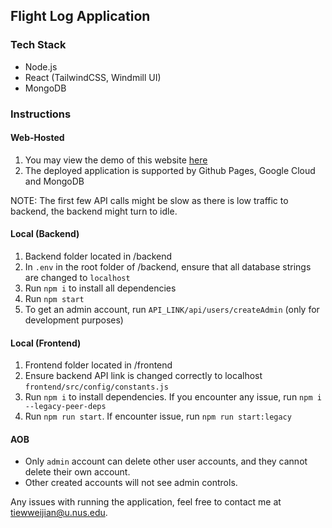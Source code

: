 ## Flight Log Application

### Tech Stack
- Node.js 
- React (TailwindCSS, Windmill UI) 
- MongoDB 


### Instructions 

#### Web-Hosted 

1. You may view the demo of this website [here](https://tiewweijian.github.io/flightlog_app/)
2. The deployed application is supported by Github Pages, Google Cloud and MongoDB

NOTE: The first few API calls might be slow as there is low traffic to backend, the backend might turn to idle.  


#### Local  (Backend)
1. Backend folder located in /backend 
2. In `.env` in the root folder of /backend, ensure that all database strings are changed to `localhost`
3. Run `npm i` to install all dependencies 
4. Run `npm start` 
5. To get an admin account, run `API_LINK/api/users/createAdmin` (only for development purposes)

#### Local (Frontend)
1. Frontend folder located in /frontend
2. Ensure backend API link is changed correctly to localhost `frontend/src/config/constants.js`
3. Run `npm i` to install dependencies. If you encounter any issue, run `npm i --legacy-peer-deps`
4. Run `npm run start`. If encounter issue, run `npm run start:legacy`


#### AOB
- Only `admin` account can delete other user accounts, and they cannot delete their own account.
- Other created accounts will not see admin controls. 

Any issues with running the application, feel free to contact me at tiewweijian@u.nus.edu. 
